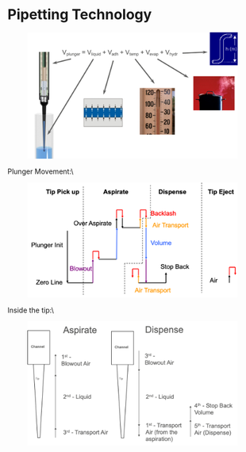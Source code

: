 # Pipetting Technology

<figure><img src="../../.gitbook/assets/image (38) (1).png" alt=""><figcaption></figcaption></figure>

Plunger Movement:\


<figure><img src="../../.gitbook/assets/image (2) (1).png" alt=""><figcaption></figcaption></figure>

Inside the tip:\


<figure><img src="../../.gitbook/assets/image (1) (1).png" alt=""><figcaption></figcaption></figure>
